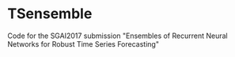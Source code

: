 # TSensemble
Code for the SGAI2017 submission "Ensembles of Recurrent Neural Networks for Robust Time Series Forecasting"
